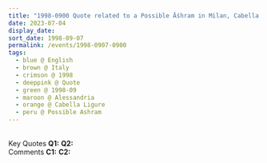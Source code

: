 ```yaml
---
title: "1998-0900 Quote related to a Possible Āśhram in Milan, Cabella Ligure, Alessandria, Italy"
date: 2023-07-04
display_date: 
sort_date: 1998-09-07
permalink: /events/1998-0907-0900
tags:
  - blue @ English
  - brown @ Italy
  - crimson @ 1998
  - deeppink @ Quote
  - green @ 1998-09
  - maroon @ Alessandria
  - orange @ Cabella Ligure
  - peru @ Possible Ashram
---
```


<br>

<wave-list>
  <list-title color="DarkSeaGreen" width="55">Key Quotes</list-title>
  <list-item color="BlanchedAlmond" width="280"><b>Q1:</b> <i></i></list-item>
  <list-item color="Lavender" width="280"><b>Q2:</b> <i></i></list-item>
</wave-list>

<br>

<wave-list>
  <list-title color="DarkSeaGreen" width="55">Comments</list-title>
  <list-item color="BlanchedAlmond" width="280"><b>C1:</b> <i></i></list-item>
  <list-item color="Lavender" width="280"><b>C2:</b> <i></i></list-item>
</wave-list>